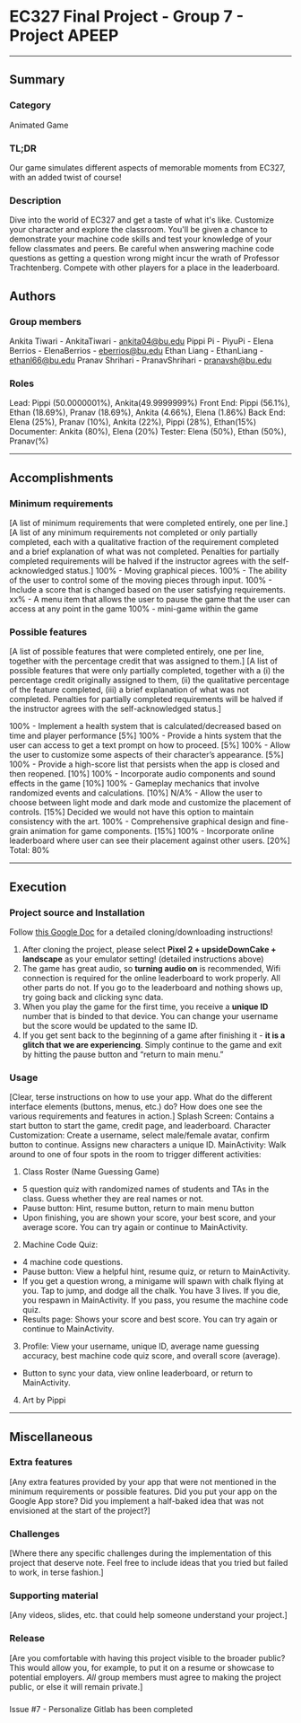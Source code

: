 # EC327 Final Project - Group 7 - Project APEEP
---
## Summary
### Category
Animated Game

### TL;DR
Our game simulates different aspects of memorable moments from EC327, with an added twist of course!

### Description
Dive into the world of EC327 and get a taste of what it's like. Customize your character and explore the classroom. You'll be given a chance to demonstrate your machine code skills and test your knowledge of your fellow classmates and peers. Be careful when answering machine code questions as getting a question wrong might incur the wrath of Professor Trachtenberg. Compete with other players for a place in the leaderboard. 

## Authors
### Group members
Ankita Tiwari   - AnkitaTiwari      - ankita04@bu.edu
Pippi Pi        - PiyuPi            - 
Elena Berrios   - ElenaBerrios      - eberrios@bu.edu
Ethan Liang     - EthanLiang        - ethanl66@bu.edu
Pranav Shrihari - PranavShrihari    - pranavsh@bu.edu

### Roles
Lead: Pippi (50.0000001%), Ankita(49.9999999%)
Front End: Pippi (56.1%), Ethan (18.69%), Pranav (18.69%), Ankita (4.66%), Elena (1.86%)
Back End: Elena (25%), Pranav (10%), Ankita (22%), Pippi (28%), Ethan(15%)
Documenter:	Ankita (80%), Elena (20%)
Tester:	Elena (50%), Ethan (50%), Pranav(%)

---
## Accomplishments

### Minimum requirements
[A list of minimum requirements that were completed entirely, one per line.]
[A list of any minimum requirements not completed or only partially completed, each with a qualitative fraction of the requirement completed and a brief explanation of what was not completed.  Penalties for partially completed requirements will be halved if the instructor agrees with the self-acknowledged status.]
100% - Moving graphical pieces.
100% - The ability of the user to control some of the moving pieces through input.
100% - Include a score that is changed based on the user satisfying requirements.
xx% - A menu item that allows the user to pause the game that the user can access at any point in the game
100% - mini-game within the game



### Possible features
[A list of possible features that were completed entirely, one per line, together with the percentage credit that was assigned to them.]
[A list of possible features that were only partially completed, together with a (i) the percentage credit originally assigned to them, (ii) the qualitative percentage of the feature completed, (iii) a brief explanation of what was not completed.  Penalties for partially completed requirements will be halved if the instructor agrees with the self-acknowledged status.]

100% - Implement a health system that is calculated/decreased based on time and player performance [5%]
100% - Provide a hints system that the user can access to get a text prompt on how to proceed. [5%]
100% - Allow the user to customize some aspects of their character’s appearance. [5%]
100% - Provide a high-score list that persists when the app is closed and then reopened. [10%]
100% - Incorporate audio components and sound effects in the game [10%]
100% - Gameplay mechanics that involve randomized events and calculations. [10%]
N/A% - Allow the user to choose between light mode and dark mode and customize the placement of controls. [15%]
    Decided we would not have this option to maintain consistency with the art.
100% - Comprehensive graphical design and fine-grain animation for game components. [15%]
100% - Incorporate online leaderboard where user can see their placement against other users. [20%]
                                                                    Total: 80%

---
## Execution

### Project source and Installation
Follow [this Google Doc](https://docs.google.com/document/d/1GzOz6lCIO9-j1esVCNZ64J18vl1_PMV1DgRqveJSo84/edit?usp=sharing) for a detailed cloning/downloading instructions!

1. After cloning the project, please select ****Pixel 2 + upsideDownCake + landscape**** as your emulator setting! (detailed instructions above)
2. The game has great audio, so ****turning audio on**** is recommended, 
Wifi connection is required for the online leaderboard to work properly. All other parts do not. If you go to the leaderboard and nothing shows up, try going back and clicking sync data.
3. When you play the game for the first time, you receive a ****unique ID**** number that is binded to that device. You can change your username but the score would be updated to the same ID.
4. If you get sent back to the beginning of a game after finishing it - ****it is a glitch that we are experiencing****. Simply continue to the game and exit by hitting the pause button and “return to main menu.”

### Usage
[Clear, terse instructions on how to use your app.  What do the different interface elements (buttons, menus, etc.) do?  How does one see the various requirements and features in action.]
Splash Screen: Contains a start button to start the game, credit page, and leaderboard.
Character Customization: Create a username, select male/female avatar, confirm button to continue. Assigns new characters a unique ID. 
MainActivity: Walk around to one of four spots in the room to trigger different activities:
1. Class Roster (Name Guessing Game)
- 5 question quiz with randomized names of students and TAs in the class. Guess whether they are real names or not.
- Pause button: Hint, resume button, return to main menu button
- Upon finishing, you are shown your score, your best score, and your average score. You can try again or continue to MainActivity. 
2. Machine Code Quiz:
- 4 machine code questions.
- Pause button: View a helpful hint, resume quiz, or return to MainActivity.
- If you get a question wrong, a minigame will spawn with chalk flying at you. Tap to jump, and dodge all the chalk. You have 3 lives. If you die, you respawn in MainActivity. If you pass, you resume the machine code quiz. 
- Results page: Shows your score and best score. You can try again or continue to MainActivity.
3. Profile: View your username, unique ID, average name guessing accuracy, best machine code quiz score, and overall score (average). 
- Button to sync your data, view online leaderboard, or return to MainActivity.
4. Art by Pippi




---
## Miscellaneous

### Extra features
[Any extra features provided by your app that were not mentioned in the minimum requirements or possible features.  Did you put your app on the Google App store?  Did you implement a half-baked idea that was not envisioned at the start of the project?]

### Challenges
[Where there any specific challenges during the implementation of this project that deserve note.  Feel free to include ideas that you tried but failed to work, in terse fashion.]

### Supporting material
[Any videos, slides, etc. that could help someone understand your project.]

### Release
[Are you comfortable with having this project visible to the broader public?  This would allow you, for example, to put it on a resume or showcase to potential employers.  _All_ group members must agree to making the project public, or else it will remain private.]

###

Issue #7 - Personalize Gitlab has been completed

